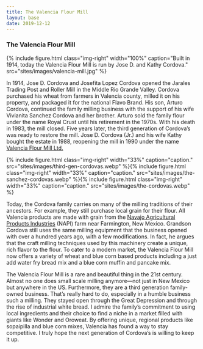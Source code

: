 ```yaml
---
title: The Valencia Flour Mill
layout: base
date: 2019-12-12
---
```


### The Valencia Flour Mill

{% include figure.html
  class="img-right"
  width="100%"
  caption="Built in 1914, today the Valencia Flour Mill is run by Jose D. and Kathy Cordova."
  src="sites/images/valencia-mill.jpg"
%}

In 1914, Jose D. Cordova and Josefita Lopez Cordova opened the Jarales Trading Post and Roller Mill in the Middle Rio Grande Valley. Cordova purchased his wheat from farmers in Valencia county, milled it on his property, and packaged it for the national Flavo Brand. His son, Arturo Cordova, continued the family milling business with the support of his wife Vivianita Sanchez Cordova and her brother. Arturo sold the family flour under the name Royal Crust until his retirement in the 1970s. With his death in 1983, the mill closed. Five years later, the third generation of Cordova’s was ready to restore the mill. Jose D. Cordova (Jr.) and his wife Kathy bought the estate in 1988, reopening the mill in 1990 under the name [Valencia Flour Mill Ltd.](https://www.valenciaflourmill.com/) 

{% include figure.html
  class="img-right"
  width="33%"
  caption="caption."
  src="sites/images/third-gen-cordovas.webp"
%}{% include figure.html
  class="img-right"
  width="33%"
  caption="caption."
  src="sites/images/the-sanchez-cordovas.webp"
%}{% include figure.html
  class="img-right"
  width="33%"
  caption="caption."
  src="sites/images/the-cordovas.webp"
%}

Today, the Cordova family carries on many of the milling traditions of their ancestors. For example, they still purchase local grain for their flour. All Valencia products are made with grain from the [Navajo Agricultural Products Industries](http://www.navajopride.com/) (NAPI) farm near Farmington, New Mexico. Grandson Cordova still uses the same milling equipment that the business opened with over a hundred years ago, with a few modifications. In fact, he argues that the craft milling techniques used by this machinery create a unique, rich flavor to the flour. To cater to a modern market, the Valencia Flour Mill now offers a variety of wheat and blue corn based products including a just add water fry bread mix and a blue corn muffin and pancake mix. 

The Valencia Flour Mill is a rare and beautiful thing in the 21st century. Almost no one does small scale milling anymore—not just in New Mexico but anywhere in the US. Furthermore, they are a third generation family-owned business. That’s really hard to do, especially in a humble business such a milling. They stayed open through the Great Depression and through the rise of industrial white bread. I admire the family’s commitment to using local ingredients and their choice to find a niche in a market filled with giants like Wonder and Oroweat. By offering unique, regional products like sopaipilla and blue corn mixes, Valencia has found a way to stay competitive. I truly hope the next generation of Cordova’s is willing to keep it up. 
